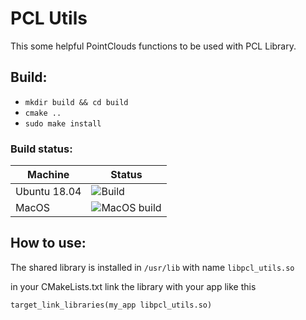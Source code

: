 # PCL Utils 
This some helpful PointClouds functions to be used with PCL Library.

## Build: 
* `mkdir build && cd build`
* `cmake ..`
* `sudo make install`
### Build status:
| Machine      | Status          |
|--------------|-----------------|
| Ubuntu 18.04 | ![Build](https://github.com/HemaZ/pcl_utils/workflows/Build/badge.svg)   |
| MacOS        |  ![MacOS build](https://github.com/HemaZ/pcl_utils/workflows/MacOS%20build/badge.svg) |

   
## How to use:
 The shared library is installed in `/usr/lib` with name `libpcl_utils.so`

 in your CMakeLists.txt link the library with your app like this

 `target_link_libraries(my_app libpcl_utils.so)`
